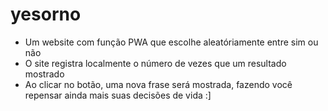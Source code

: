 # yesorno
- Um website com função PWA que escolhe aleatóriamente entre sim ou não
- O site registra localmente o número de vezes que um resultado mostrado
- Ao clicar no botão, uma nova frase será mostrada, fazendo você repensar ainda mais suas decisões de vida :]
